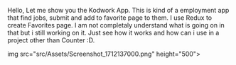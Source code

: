 Hello,
Let me show you the Kodwork App. This is kind of a employment app that find jobs, submit and add to favorite page to them. 
I use Redux to create Favorites page. I am not completaly understand what is going on in that but i still working on it. Just see how it works and how can i use in a project other than Counter :D.

img src="src/Assets/Screenshot_1712137000.png" height="500">
